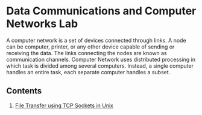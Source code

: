 # Data Communications and Computer Networks Lab

A computer network is a set of devices connected through links. A node can be computer, printer, or any other device capable of sending or receiving the data. The links connecting the nodes are known as communication channels.
Computer Network uses distributed processing in which task is divided among several computers. Instead, a single computer handles an entire task, each separate computer handles a subset.

## Contents
1. [File Transfer using TCP Sockets in Unix](https://github.com/nayakastha/networks/tree/main/assignment1)
